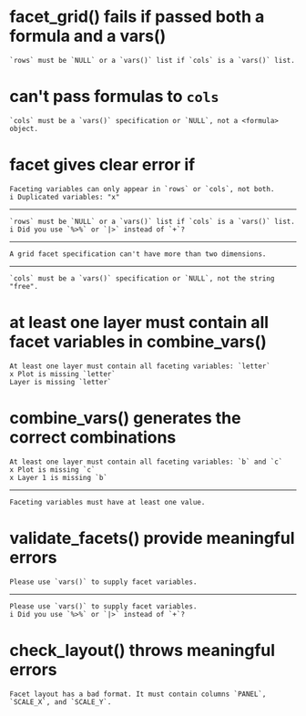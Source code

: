 # facet_grid() fails if passed both a formula and a vars()

    `rows` must be `NULL` or a `vars()` list if `cols` is a `vars()` list.

# can't pass formulas to `cols`

    `cols` must be a `vars()` specification or `NULL`, not a <formula> object.

# facet gives clear error if 

    Faceting variables can only appear in `rows` or `cols`, not both.
    i Duplicated variables: "x"

---

    `rows` must be `NULL` or a `vars()` list if `cols` is a `vars()` list.
    i Did you use `%>%` or `|>` instead of `+`?

---

    A grid facet specification can't have more than two dimensions.

---

    `cols` must be a `vars()` specification or `NULL`, not the string "free".

# at least one layer must contain all facet variables in combine_vars()

    At least one layer must contain all faceting variables: `letter`
    x Plot is missing `letter`
    Layer is missing `letter`

# combine_vars() generates the correct combinations

    At least one layer must contain all faceting variables: `b` and `c`
    x Plot is missing `c`
    x Layer 1 is missing `b`

---

    Faceting variables must have at least one value.

# validate_facets() provide meaningful errors

    Please use `vars()` to supply facet variables.

---

    Please use `vars()` to supply facet variables.
    i Did you use `%>%` or `|>` instead of `+`?

# check_layout() throws meaningful errors

    Facet layout has a bad format. It must contain columns `PANEL`, `SCALE_X`, and `SCALE_Y`.

